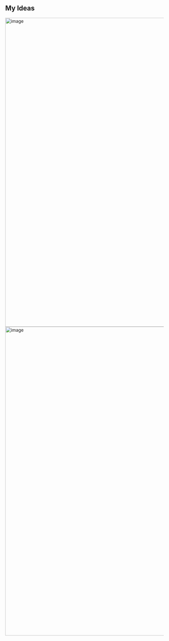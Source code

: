 ## My Ideas

<img width="980" alt="image" src="https://github.com/diebraga/my-ideas/assets/52054459/8f0f81ee-a84d-4e36-9b86-2ab6431b0ea9">

<img width="980" alt="image" src="https://github.com/diebraga/my-ideas/assets/52054459/f516b3ba-72a9-4c99-aaaf-bafa2d7992eb">

